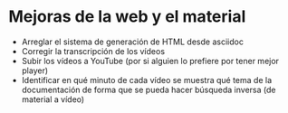 # Mejoras de la web y el material

* Arreglar el sistema de generación de HTML desde asciidoc
* Corregir la transcripción de los vídeos
* Subir los vídeos a YouTube (por si alguien lo prefiere por tener mejor player)
* Identificar en qué minuto de cada vídeo se muestra qué tema de la documentación de forma que se pueda hacer búsqueda inversa (de material a vídeo)
